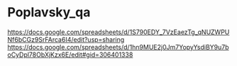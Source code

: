 # Poplavsky_qa
https://docs.google.com/spreadsheets/d/1S790EDY_7VzEaezTg_qNUZWPUNf6bCGz9SrFArca6I4/edit?usp=sharing
https://docs.google.com/spreadsheets/d/1hn9MUE2j0Jm7YopyYsdiBY9u7boCyDpl78ObXjKzx6E/edit#gid=306401338
